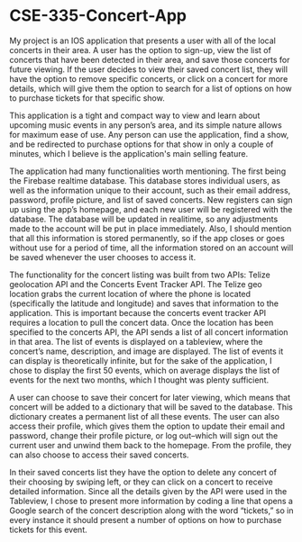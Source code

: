 # CSE-335-Concert-App

My project is an IOS application that presents a user with all of the local concerts in their area. 
A user has the option to sign-up, view the list of concerts that have been detected in their area, and save 
those concerts for future viewing. If the user decides to view their saved concert list, they will have the 
option to remove specific concerts, or click on a concert for more details, which will give them the option 
to search for a list of options on how to purchase tickets for that specific show.

This application is a tight and compact way to view and learn about upcoming music events in any person’s area,
and its simple nature allows for maximum ease of use. Any person can use the application, find a show, and be 
redirected to purchase options for that show in only a couple of minutes, which I believe is the application's
main selling feature.

The application had many functionalities worth mentioning. The first being the Firebase realtime database. 
This database stores individual users, as well as the information unique to their account, such as their email 
address, password, profile picture, and list of saved concerts. New registers can sign up using the app’s 
homepage, and each new user will be registered with the database. The database will be updated in realitime, 
so any adjustments made to the account will be put in place immediately. Also, I should mention that all this 
information is stored permanently, so if the app closes or goes without use for a period of time, all the 
information stored on an account will be saved whenever the user chooses to access it.

The functionality for the concert listing was built from two APIs: Telize geolocation API and the Concerts 
Event Tracker API. The Telize geo location grabs the current location of where the phone is located (specifically 
the latitude and longitude) and saves that information to the application. This is important because the concerts 
event tracker API requires a location to pull the concert data. Once the location has been specified to the
concerts API, the API sends a list of all concert information in that area. The list of events is displayed on a 
tableview, where the concert’s name, description, and image are displayed. The list of events it can display is 
theoretically infinite, but for the sake of the application, I chose to display the first 50 events, which on 
average displays the list of events for the next two months, which I thought was plenty sufficient.

A user can choose to save their concert for later viewing, which means that concert will be added to a dictionary 
that will be saved to the database. This dictionary creates a permanent list of all these events. The user can also 
access their profile, which gives them the option to update their email and password, change their profile picture, 
or log out–which will sign out the current user and unwind them back to the homepage. From the profile, they can also 
choose to access their saved concerts.

In their saved concerts list they have the option to delete any concert of their choosing by swiping left, or they 
can click on a concert to receive detailed information. Since all the details given by the API were used in the 
Tableview, I chose to present more information by coding a line that opens a Google search of the concert description 
along with the word “tickets,” so in every instance it should present a number of options on how to purchase tickets for this event.
